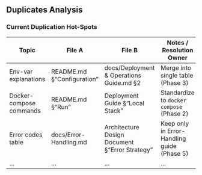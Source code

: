 ## Duplicates Analysis

### Current Duplication Hot-Spots

| Topic | File A | File B | Notes / Resolution Owner |
|-------|--------|--------|--------------------------|
| Env-var explanations | README.md §“Configuration” | docs/Deployment & Operations Guide.md §2 | Merge into single table (Phase 3) |
| Docker-compose commands | README.md §“Run” | Deployment Guide §“Local Stack” | Standardize to `docker compose` (Phase 2) |
| Error codes table | docs/Error-Handling.md | Architecture Design Document §“Error Strategy” | Keep only in Error-Handling guide (Phase 5) |
| … | … | … | … |